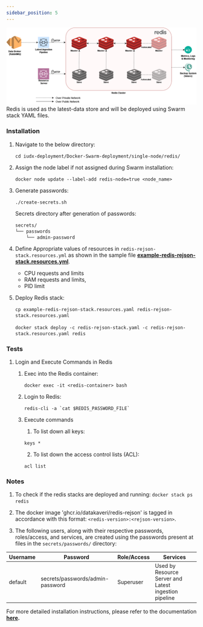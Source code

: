 ```yaml
---
sidebar_position: 5
---
```



![Architecture](../../../resources/auth/Redis-arch.png)
Redis is used as the latest-data store and will be deployed using Swarm stack YAML files.

### Installation

1. Navigate to the below directory:

    ```
    cd iudx-deployment/Docker-Swarm-deployment/single-node/redis/
    ```

2. Assign the node label if not assigned during Swarm installation:

    ```
    docker node update --label-add redis-node=true <node_name>
    ```

3. Generate passwords:

    ```
    ./create-secrets.sh
    ```

    Secrets directory after generation of passwords:

    ```
    secrets/
    └── passwords
        └── admin-password
    ```

4. Define Appropriate values of resources in `redis-rejson-stack.resources.yml` as shown in the sample file **[example-redis-rejson-stack.resources.yml](https://github.com/datakaveri/iudx-deployment/blob/5.0.0/Docker-Swarm-deployment/single-node/redis/example-redis-rejson-stack.resources.yaml)**.
    
    - CPU requests and limits
    - RAM requests and limits, 
    - PID limit 

5. Deploy Redis stack:

    ```
    cp example-redis-rejson-stack.resources.yaml redis-rejson-stack.resources.yaml

    docker stack deploy -c redis-rejson-stack.yaml -c redis-rejson-stack.resources.yaml redis
    ```

### Tests

1. Login and Execute Commands in Redis

    1. Exec into the Redis container:

        ```
        docker exec -it <redis-container> bash
        ```

    2. Login to Redis:

        ```
        redis-cli -a `cat $REDIS_PASSWORD_FILE`
        ```
    3. Execute commands
    
       1. To list down all keys:

        ```
        keys *
        ```
       2. To list down the access control lists (ACL):

        ```
        acl list
        ```


### Notes

1. To check if the redis stacks are deployed and running: `docker stack ps redis`
    
2. The docker image 'ghcr.io/datakaveri/redis-rejson' is tagged in accordance with this format: `<redis-version>:<rejson-version>`.

3. The following users, along with their respective passwords, roles/access, and services, are created using the passwords present at files in the `secrets/passwords/` directory:

| Username | Password                        | Role/Access                        | Services                              |
|----------|---------------------------------|-----------------------------------|---------------------------------------|
| default  | secrets/passwords/admin-password | Superuser                         | Used by Resource Server and Latest ingestion pipeline |

For more detailed installation instructions, please refer to the documentation **[here](https://github.com/datakaveri/iudx-deployment/tree/5.0.0/Docker-Swarm-deployment/single-node/redis#introduction).**


